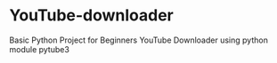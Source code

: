 # YouTube-downloader
Basic Python Project for Beginners
YouTube Downloader using python module pytube3
